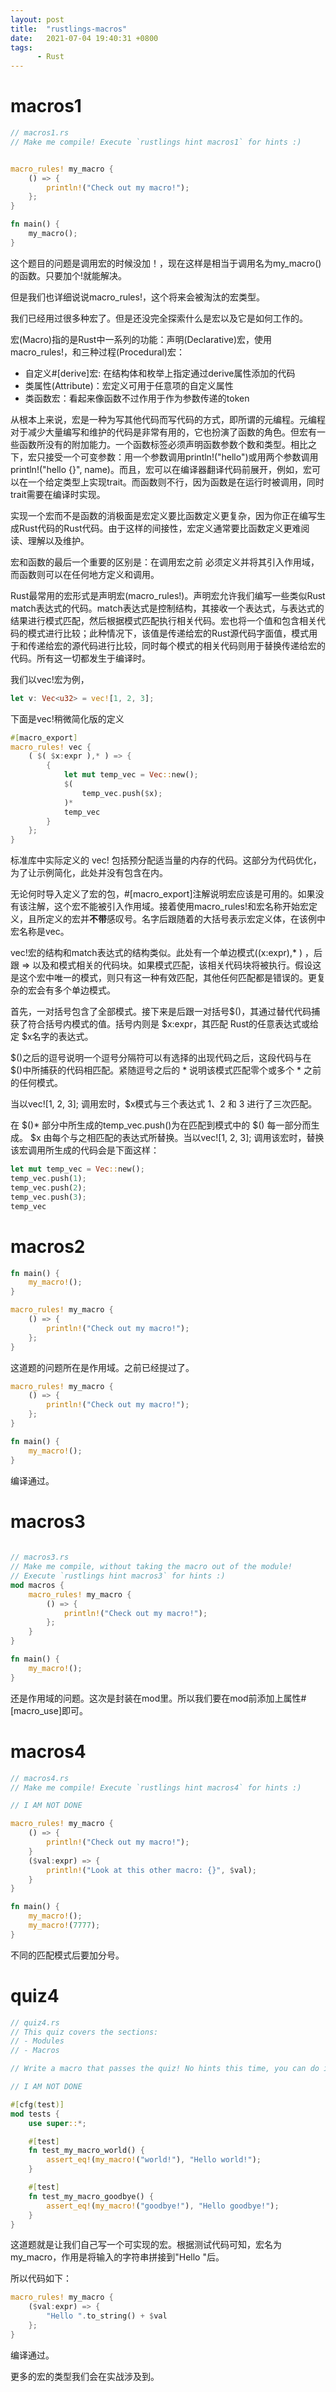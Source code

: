 ```yaml
---
layout: post
title:  "rustlings-macros"
date:   2021-07-04 19:40:31 +0800
tags:
      - Rust
---
```

# macros1
```rust
// macros1.rs
// Make me compile! Execute `rustlings hint macros1` for hints :)


macro_rules! my_macro {
    () => {
        println!("Check out my macro!");
    };
}

fn main() {
    my_macro();
}

```

这个题目的问题是调用宏的时候没加！，现在这样是相当于调用名为my_macro()的函数。只要加个!就能解决。

但是我们也详细说说macro_rules!，这个将来会被淘汰的宏类型。

我们已经用过很多种宏了。但是还没完全探索什么是宏以及它是如何工作的。

宏(Macro)指的是Rust中一系列的功能：声明(Declarative)宏，使用 macro_rules!，和三种过程(Procedural)宏：

* 自定义#[derive]宏: 在结构体和枚举上指定通过derive属性添加的代码
* 类属性(Attribute)：宏定义可用于任意项的自定义属性
* 类函数宏：看起来像函数不过作用于作为参数传递的token

从根本上来说，宏是一种为写其他代码而写代码的方式，即所谓的元编程。元编程对于减少大量编写和维护的代码是非常有用的，它也扮演了函数的角色。但宏有一些函数所没有的附加能力。一个函数标签必须声明函数参数个数和类型。相比之下，宏只接受一个可变参数：用一个参数调用println!("hello")或用两个参数调用println!("hello {}", name)。而且，宏可以在编译器翻译代码前展开，例如，宏可以在一个给定类型上实现trait。而函数则不行，因为函数是在运行时被调用，同时trait需要在编译时实现。

实现一个宏而不是函数的消极面是宏定义要比函数定义更复杂，因为你正在编写生成Rust代码的Rust代码。由于这样的间接性，宏定义通常要比函数定义更难阅读、理解以及维护。

宏和函数的最后一个重要的区别是：在调用宏之前 必须定义并将其引入作用域，而函数则可以在任何地方定义和调用。

Rust最常用的宏形式是声明宏(macro_rules!)。声明宏允许我们编写一些类似Rust match表达式的代码。match表达式是控制结构，其接收一个表达式，与表达式的结果进行模式匹配，然后根据模式匹配执行相关代码。宏也将一个值和包含相关代码的模式进行比较；此种情况下，该值是传递给宏的Rust源代码字面值，模式用于和传递给宏的源代码进行比较，同时每个模式的相关代码则用于替换传递给宏的代码。所有这一切都发生于编译时。

我们以vec!宏为例，
```rust
let v: Vec<u32> = vec![1, 2, 3];
```

下面是vec!稍微简化版的定义
```rust
#[macro_export]
macro_rules! vec {
    ( $( $x:expr ),* ) => {
        {
            let mut temp_vec = Vec::new();
            $(
                temp_vec.push($x);
            )*
            temp_vec
        }
    };
}
```

标准库中实际定义的 vec! 包括预分配适当量的内存的代码。这部分为代码优化，为了让示例简化，此处并没有包含在内。

无论何时导入定义了宏的包，#[macro_export]注解说明宏应该是可用的。如果没有该注解，这个宏不能被引入作用域。接着使用macro_rules!和宏名称开始宏定义，且所定义的宏并**不带**感叹号。名字后跟随着的大括号表示宏定义体，在该例中宏名称是vec。

vec!宏的结构和match表达式的结构类似。此处有一个单边模式($($x:expr),* ) ，后跟 => 以及和模式相关的代码块。如果模式匹配，该相关代码块将被执行。假设这是这个宏中唯一的模式，则只有这一种有效匹配，其他任何匹配都是错误的。更复杂的宏会有多个单边模式。

首先，一对括号包含了全部模式。接下来是后跟一对括号$()，其通过替代代码捕获了符合括号内模式的值。括号内则是 $x:expr，其匹配 Rust的任意表达式或给定 $x名字的表达式。

$()之后的逗号说明一个逗号分隔符可以有选择的出现代码之后，这段代码与在 $()中所捕获的代码相匹配。紧随逗号之后的 * 说明该模式匹配零个或多个 * 之前的任何模式。

当以vec![1, 2, 3]; 调用宏时，$x模式与三个表达式 1、2 和 3 进行了三次匹配。

在 $()* 部分中所生成的temp_vec.push()为在匹配到模式中的 $() 每一部分而生成。 $x 由每个与之相匹配的表达式所替换。当以vec![1, 2, 3]; 调用该宏时，替换该宏调用所生成的代码会是下面这样：

```rust
let mut temp_vec = Vec::new();
temp_vec.push(1);
temp_vec.push(2);
temp_vec.push(3);
temp_vec
```

# macros2

```rust
fn main() {
    my_macro!();
}

macro_rules! my_macro {
    () => {
        println!("Check out my macro!");
    };
}
```

这道题的问题所在是作用域。之前已经提过了。

```rust
macro_rules! my_macro {
    () => {
        println!("Check out my macro!");
    };
}

fn main() {
    my_macro!();
}
```

编译通过。

# macros3
```rust
  
// macros3.rs
// Make me compile, without taking the macro out of the module!
// Execute `rustlings hint macros3` for hints :)
mod macros {
    macro_rules! my_macro {
        () => {
            println!("Check out my macro!");
        };
    }
}

fn main() {
    my_macro!();
}

```
还是作用域的问题。这次是封装在mod里。所以我们要在mod前添加上属性#[macro_use]即可。

# macros4
```rust
// macros4.rs
// Make me compile! Execute `rustlings hint macros4` for hints :)

// I AM NOT DONE

macro_rules! my_macro {
    () => {
        println!("Check out my macro!");
    }
    ($val:expr) => {
        println!("Look at this other macro: {}", $val);
    }
}

fn main() {
    my_macro!();
    my_macro!(7777);
}
```

不同的匹配模式后要加分号。

# quiz4
```rust
// quiz4.rs
// This quiz covers the sections:
// - Modules
// - Macros

// Write a macro that passes the quiz! No hints this time, you can do it!

// I AM NOT DONE

#[cfg(test)]
mod tests {
    use super::*;

    #[test]
    fn test_my_macro_world() {
        assert_eq!(my_macro!("world!"), "Hello world!");
    }

    #[test]
    fn test_my_macro_goodbye() {
        assert_eq!(my_macro!("goodbye!"), "Hello goodbye!");
    }
}

```
这道题就是让我们自己写一个可实现的宏。根据测试代码可知，宏名为my_macro，作用是将输入的字符串拼接到"Hello "后。

所以代码如下：

```rust
macro_rules! my_macro {
    ($val:expr) => {
        "Hello ".to_string() + $val
    };
}

```
编译通过。

更多的宏的类型我们会在实战涉及到。
